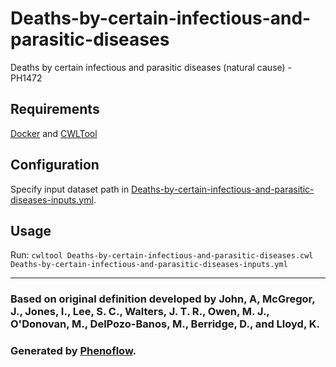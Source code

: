 # Deaths-by-certain-infectious-and-parasitic-diseases

Deaths by certain infectious and parasitic diseases (natural cause) - PH1472

## Requirements

[Docker](https://docs.docker.com/install/) and [CWLTool](https://github.com/common-workflow-language/cwltool#install)

## Configuration

Specify input dataset path in [Deaths-by-certain-infectious-and-parasitic-diseases-inputs.yml](Deaths-by-certain-infectious-and-parasitic-diseases-inputs.yml).

## Usage

Run: `cwltool Deaths-by-certain-infectious-and-parasitic-diseases.cwl Deaths-by-certain-infectious-and-parasitic-diseases-inputs.yml`

***

### Based on original definition developed by John, A, McGregor, J., Jones, I., Lee, S. C., Walters, J. T. R., Owen, M. J., O'Donovan, M., DelPozo-Banos, M., Berridge, D., and Lloyd, K.
### Generated by [Phenoflow](https://kclhi.org/phenoflow).

